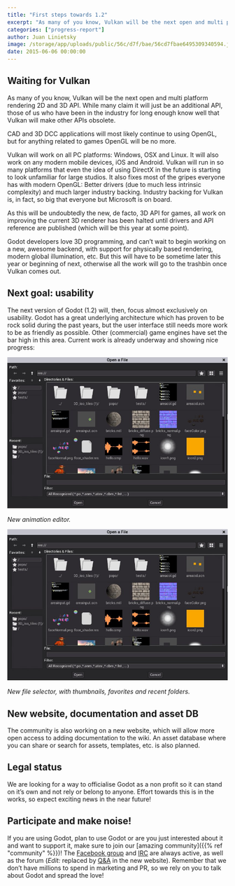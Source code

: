 ```yaml
---
title: "First steps towards 1.2"
excerpt: "As many of you know, Vulkan will be the next open and multi platform rendering 2D and 3D API. While many claim it will just be an additional API, those of us who have been in the industry for long enough know well that Vulkan will make other APIs obsolete."
categories: ["progress-report"]
author: Juan Linietsky
image: /storage/app/uploads/public/56c/d7f/bae/56cd7fbae6495309340594.jpg
date: 2015-06-06 00:00:00
---
```


## Waiting for Vulkan

As many of you know, Vulkan will be the next open and multi platform rendering 2D and 3D API. While many claim it will just be an additional API, those of us who have been in the industry for long enough know well that Vulkan will make other APIs obsolete.

CAD and 3D DCC applications will most likely continue to using OpenGL, but for anything related to games OpenGL will be no more.

Vulkan will work on all PC platforms: Windows, OSX and Linux. It will also work on any modern mobile devices, iOS and Android. Vulkan will run in so many platforms that even the idea of using DirectX in the future is starting to look unfamiliar for large studios. It also fixes most of the gripes everyone has with modern OpenGL: Better drivers (due to much less intrinsic complexity) and much larger industry backing. Industry backing for Vulkan is, in fact, so big that everyone but Microsoft is on board.

As this will be undoubtedly the new, de facto, 3D API for games, all work on improving the current 3D renderer has been halted until drivers and API reference are published (which will be this year at some point).

Godot developers love 3D programming, and can’t wait to begin working on a new, awesome backend, with support for physically based rendering, modern global illumination, etc. But this will have to be sometime later this year or beginning of next, otherwise all the work will go to the trashbin once Vulkan comes out.

## Next goal: usability

The next version of Godot (1.2) will, then, focus almost exclusively on usability. Godot has a great underlying architecture which has proven to be rock solid during the past years, but the user interface still needs more work to be as friendly as possible. Other (commercial) game engines have set the bar high in this area.  Current work is already underway and showing nice progress:

![first-steps-1-2-open-file.jpg](/storage/app/uploads/public/56c/d7f/91e/56cd7f91e9163818771217.jpg)

*New animation editor.*

![first-steps-1-2-open-file.jpg](/storage/app/uploads/public/56c/d7f/ab3/56cd7fab34cf2526093425.jpg)

*New file selector, with thumbnails, favorites and recent folders.*

## New website, documentation and asset DB

The community is also working on a new website, which will allow more open access to adding documentation to the wiki. An asset database where you can share or search for assets, templates, etc. is also planned.

## Legal status

We are looking for a way to officialise Godot as a non profit so it can stand on it’s own and not rely or belong to anyone. Effort towards this is in the works, so expect exciting news in the near future!

## Participate and make noise!

If you are using Godot, plan to use Godot or are you just interested about it and want to support it, make sure to join our [amazing community]({{% ref "community" %}})! The [Facebook group](https://www.facebook.com/groups/godotengine/) and [IRC](irc://irc.freenode.net/#godotengine) are always active, as well as the forum (*Edit:* replaced by [Q&A](/qa) in the new website). Remember that we don’t have millions to spend in marketing and PR, so we rely on you to talk about Godot and spread the love!
